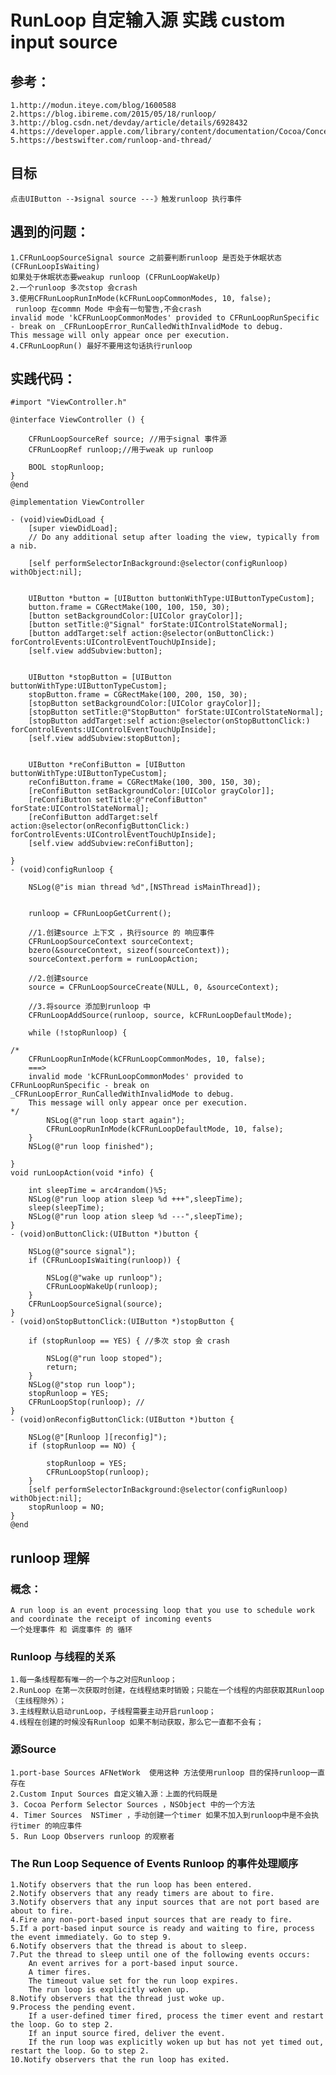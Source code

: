 # RunLoop 自定输入源 实践 custom input source

## 参考：
	1.http://modun.iteye.com/blog/1600588
	2.https://blog.ibireme.com/2015/05/18/runloop/
	3.http://blog.csdn.net/devday/article/details/6928432
	4.https://developer.apple.com/library/content/documentation/Cocoa/Conceptual/Multithreading/RunLoopManagement/RunLoopManagement.html
	5.https://bestswifter.com/runloop-and-thread/
	

## 目标
	点击UIButton --》signal source ---》触发runloop 执行事件
	
## 遇到的问题：
	1.CFRunLoopSourceSignal source 之前要判断runloop 是否处于休眠状态(CFRunLoopIsWaiting)
	如果处于休眠状态要weakup runloop (CFRunLoopWakeUp)
	2.一个runloop 多次stop 会crash
	3.使用CFRunLoopRunInMode(kCFRunLoopCommonModes, 10, false);
	 runloop 在commn Mode 中会有一句警告,不会crash
	invalid mode 'kCFRunLoopCommonModes' provided to CFRunLoopRunSpecific - break on _CFRunLoopError_RunCalledWithInvalidMode to debug. 
    This message will only appear once per execution.
 	4.CFRunLoopRun() 最好不要用这句话执行runloop 

## 实践代码：
```
#import "ViewController.h"

@interface ViewController () {

    CFRunLoopSourceRef source; //用于signal 事件源
    CFRunLoopRef runloop;//用于weak up runloop
    
    BOOL stopRunloop;
}
@end

@implementation ViewController

- (void)viewDidLoad {
    [super viewDidLoad];
    // Do any additional setup after loading the view, typically from a nib.
    
    [self performSelectorInBackground:@selector(configRunloop) withObject:nil];
    
    
    UIButton *button = [UIButton buttonWithType:UIButtonTypeCustom];
    button.frame = CGRectMake(100, 100, 150, 30);
    [button setBackgroundColor:[UIColor grayColor]];
    [button setTitle:@"Signal" forState:UIControlStateNormal];
    [button addTarget:self action:@selector(onButtonClick:) forControlEvents:UIControlEventTouchUpInside];
    [self.view addSubview:button];
    
    
    UIButton *stopButton = [UIButton buttonWithType:UIButtonTypeCustom];
    stopButton.frame = CGRectMake(100, 200, 150, 30);
    [stopButton setBackgroundColor:[UIColor grayColor]];
    [stopButton setTitle:@"StopButton" forState:UIControlStateNormal];
    [stopButton addTarget:self action:@selector(onStopButtonClick:) forControlEvents:UIControlEventTouchUpInside];
    [self.view addSubview:stopButton];
    
    
    UIButton *reConfiButton = [UIButton buttonWithType:UIButtonTypeCustom];
    reConfiButton.frame = CGRectMake(100, 300, 150, 30);
    [reConfiButton setBackgroundColor:[UIColor grayColor]];
    [reConfiButton setTitle:@"reConfiButton" forState:UIControlStateNormal];
    [reConfiButton addTarget:self action:@selector(onReconfigButtonClick:) forControlEvents:UIControlEventTouchUpInside];
    [self.view addSubview:reConfiButton];
    
}
- (void)configRunloop {
    
    NSLog(@"is mian thread %d",[NSThread isMainThread]);
    
    
    runloop = CFRunLoopGetCurrent();
    
    //1.创建source 上下文 ，执行source 的 响应事件
    CFRunLoopSourceContext sourceContext;
    bzero(&sourceContext, sizeof(sourceContext));
    sourceContext.perform = runLoopAction;
    
    //2.创建source
    source = CFRunLoopSourceCreate(NULL, 0, &sourceContext);
    
    //3.将source 添加到runloop 中
    CFRunLoopAddSource(runloop, source, kCFRunLoopDefaultMode);
    
    while (!stopRunloop) {
        
/*
    CFRunLoopRunInMode(kCFRunLoopCommonModes, 10, false);
    ===>
    invalid mode 'kCFRunLoopCommonModes' provided to CFRunLoopRunSpecific - break on _CFRunLoopError_RunCalledWithInvalidMode to debug. 
    This message will only appear once per execution.
*/
        NSLog(@"run loop start again");
        CFRunLoopRunInMode(kCFRunLoopDefaultMode, 10, false);
    }
    NSLog(@"run loop finished");
    
}
void runLoopAction(void *info) {

    int sleepTime = arc4random()%5;
    NSLog(@"run loop ation sleep %d +++",sleepTime);
    sleep(sleepTime);
    NSLog(@"run loop ation sleep %d ---",sleepTime);
}
- (void)onButtonClick:(UIButton *)button {
    
    NSLog(@"source signal");
    if (CFRunLoopIsWaiting(runloop)) {
        
        NSLog(@"wake up runloop");
        CFRunLoopWakeUp(runloop);
    }
    CFRunLoopSourceSignal(source);
}
- (void)onStopButtonClick:(UIButton *)stopButton {
    
    if (stopRunloop == YES) { //多次 stop 会 crash
        
        NSLog(@"run loop stoped");
        return;
    }
    NSLog(@"stop run loop");
    stopRunloop = YES;
    CFRunLoopStop(runloop); //
}
- (void)onReconfigButtonClick:(UIButton *)button {
    
    NSLog(@"[Runloop ][reconfig]");
    if (stopRunloop == NO) {
        
        stopRunloop = YES;
        CFRunLoopStop(runloop);
    }
    [self performSelectorInBackground:@selector(configRunloop) withObject:nil];
    stopRunloop = NO;
}
@end

```
## runloop 理解
### 概念：
	A run loop is an event processing loop that you use to schedule work and coordinate the receipt of incoming events
	一个处理事件 和 调度事件 的 循环
### Runloop 与线程的关系
	1.每一条线程都有唯一的一个与之对应Runloop；
	2.RunLoop 在第一次获取时创建，在线程结束时销毁；只能在一个线程的内部获取其Runloop（主线程除外）；
	3.主线程默认启动runLoop，子线程需要主动开启runloop；
	4.线程在创建的时候没有Runloop 如果不制动获取，那么它一直都不会有；
	
### 源Source
	1.port-base Sources AFNetWork  使用这种 方法使用runloop 目的保持runloop一直存在
	2.Custom Input Sources 自定义输入源：上面的代码既是
	3. Cocoa Perform Selector Sources ，NSObject 中的一个方法
	4. Timer Sources  NSTimer ，手动创建一个timer 如果不加入到runloop中是不会执行timer 的响应事件
	5. Run Loop Observers runloop 的观察者


### The Run Loop Sequence of Events  Runloop 的事件处理顺序
	1.Notify observers that the run loop has been entered.
	2.Notify observers that any ready timers are about to fire.
	3.Notify observers that any input sources that are not port based are about to fire.
	4.Fire any non-port-based input sources that are ready to fire.
	5.If a port-based input source is ready and waiting to fire, process the event immediately. Go to step 9.
	6.Notify observers that the thread is about to sleep.
	7.Put the thread to sleep until one of the following events occurs:
		An event arrives for a port-based input source.
		A timer fires.
		The timeout value set for the run loop expires.
		The run loop is explicitly woken up.
	8.Notify observers that the thread just woke up.
	9.Process the pending event.
		If a user-defined timer fired, process the timer event and restart the loop. Go to step 2.
		If an input source fired, deliver the event.
		If the run loop was explicitly woken up but has not yet timed out, restart the loop. Go to step 2.
	10.Notify observers that the run loop has exited.

 
	
	

	

	
	
	
	